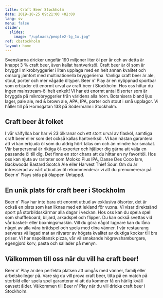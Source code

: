 ```yaml
---
title: Craft Beer Stockholm
date: 2019-10-25 09:21:00 +02:00
lang: sv
menu: false
slider:
  slides:
    image: "/uploads/people2-lg_1x.jpg"
ref: cbstockholm
layout: home
---
```


Svenskarna dricker ungefär 190 miljoner liter öl per år och av detta är knappt 3 % craft beer, även kallat hantverksöl. Craft beer är öl som är bryggt i mikrobryggerier i liten upplaga med en helt annan kvalitet och omsorg jämfört med multinationella bryggerierna. Vanliga craft beer är ale, stout, porter och mer vågade öltyper.
Beer n' Play är en nyöppnad sportbar som erbjuder ett enormt urval av craft beer i Stockholm. Hos oss hittar du ingen mainstream-öl helt enkelt! Vi har ett enormt antal ölsorter som är bryggda på mikrobryggerier från världens alla hörn. Botanisera bland ljus lager, pale ale, red & brown ale, APA, IPA, porter och stout i små upplagor.
Vi håller till på Hornsgatan 138 på Södermalm i Stockholm.

## Craft beer åt folket

I vår välfyllda bar har vi 23 ölkranar och ett stort urval av flasköl, samtliga craft beer eller som det också kallas hantverksöl. Vi kan nästan garantera att vi kan erbjuda öl som du aldrig hört talas om och än mindre har smakat. Vår barpersonal är riktiga öl-experter och hjälper dig gärna att välja en passande öl till dig. Det finns en stor chans att du hittar en ny favoritöl.
Hos oss kan njuta av rariteter som Moloko Plus IPA, Danse Des Coco lam, Backwoods Bastard Scotch Ale eller Harvest Thief Sour.
Om du är intresserad av vårt utbud av öl rekommenderar vi att du prenumererar på Beer n' Plays sida på ölappen Untappd.

## En unik plats för craft beer i Stockholm

Beer n' Play har inte bara ett enormt utbud av exklusiva ölsorter, det är också en plats som kan liknas med ett lekland för vuxna. Vi visar direktsänd sport på storbildsskärmar alla dagar i veckan.
Hos oss kan du spela spel som shuffleboard, biljard, arkadspel och flipper. Du kan också svettas vid vår basket- eller boxningsmaskin. Vill du göra något lugnare kan du låna något av alla våra brädspel och spela med dina vänner.
I vår restaurang serveras vällagad mat av råvaror av högsta kvalitet av duktiga kockar till bra priser. Vi har napolitansk pizza, vår välsmakande högrevshamburgare, egengjord korv, pasta och sallader på menyn.

## Välkommen till oss när du vill ha craft beer!

Beer n' Play är den perfekta platsen att umgås med vänner, familj eller arbetskollegor på. Vare sig du vill prova craft beer, titta på en match på storbild eller spela spel garanterar vi att du kommer få en härlig kväll oavsett ålder.
Välkommen till Beer n' Play när du vill dricka craft beer i Stockholm.
